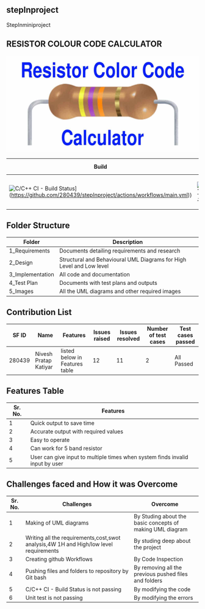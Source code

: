## stepInproject

StepInminiproject

## RESISTOR COLOUR CODE CALCULATOR

![ResistorColourCodeCalculator](https://github.com/280439/stepInproject/blob/master/5_Images/resistor-color-code-calculator.jpg)

|Build | Unity | Git Inspector | cppcheck |
|--- |--- |--- |---|
|![C/C++ CI - Build Status](https://github.com/280439/stepInproject/actions/workflows/main.yml/badge.svg)](https://github.com/280439/stepInproject/actions/workflows/main.yml)) | [![Unit Testing - Unity](https://github.com/280439/stepInproject/actions/workflows/unity.yml/badge.svg)](https://github.com/280439/stepInproject/actions/workflows/unity.yml) | [![Contribution Check - Git Inspector](https://github.com/280439/stepInproject/actions/workflows/git_inspector.yml/badge.svg)](https://github.com/280439/stepInproject/actions/workflows/git_inspector.yml) | [![Code Quality - Static Code - Cppcheck](https://github.com/280439/stepInproject/actions/workflows/cpp_check.yml/badge.svg)](https://github.com/280439/stepInproject/actions/workflows/cpp_check.yml) |

## Folder Structure

| Folder  | Description  |
|--- |--- |
| 1_Requirements | Documents detailing requirements and research |
| 2_Design | Structural and Behavioural UML Diagrams for High Level and Low level |
| 3_Implementation | All code and documentation |
| 4_Test Plan | Documents with test plans and outputs |
| 5_Images | All the UML diagrams and other required images |

## Contribution List

| SF ID | Name | Features | Issues raised | Issues resolved | Number of test cases | Test cases passed |
|--- |--- |--- |--- |--- |--- |--- |
| 280439 | Nivesh Pratap Katiyar | listed below in Features table | 12 | 11 | 2 | All Passed |

## Features Table 

|Sr. No. | Features |
|--- |--- |
|1 | Quick output to save time |
|2 | Accurate output with required values |
|3 | Easy to operate |
|4 | Can work for 5 band resistor |
|5 | User can give input to multiple times when system finds invalid input by user |

## Challenges faced and How it was Overcome

| Sr. No. | Challenges | Overcome |
|--- |--- |--- |
|1 | Making of UML diagrams | By Studing about the basic concepts of making UML diagram |
|2 | Writing all the requirements,cost,swot analysis,4W 1H and High/low level requirements | By studing deep about the project |
|3 | Creating github Workflows | By Code Inspection |
|4 | Pushing files and folders to repository by Git bash | By removing all the previous pushed files and folders |
|5 | C/C++ CI - Build Status is not passing |  By modifying the code |
|6 | Unit test is not passing | By modifying the errors |

